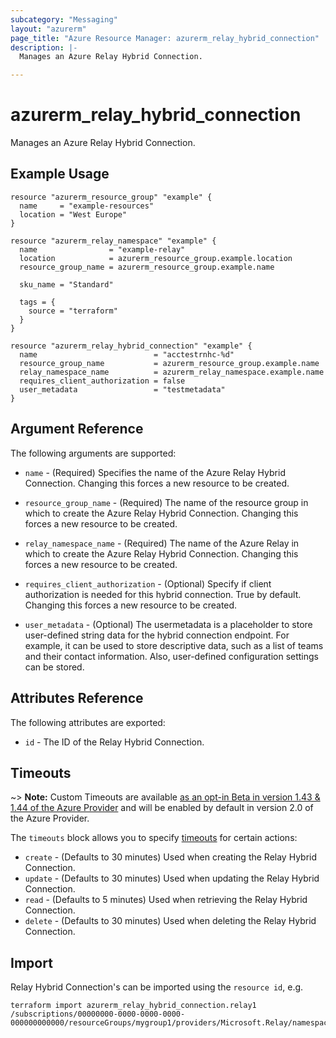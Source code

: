 ```yaml
---
subcategory: "Messaging"
layout: "azurerm"
page_title: "Azure Resource Manager: azurerm_relay_hybrid_connection"
description: |-
  Manages an Azure Relay Hybrid Connection.

---
```


# azurerm_relay_hybrid_connection

Manages an Azure Relay Hybrid Connection.

## Example Usage

```hcl
resource "azurerm_resource_group" "example" {
  name     = "example-resources"
  location = "West Europe"
}

resource "azurerm_relay_namespace" "example" {
  name                = "example-relay"
  location            = azurerm_resource_group.example.location
  resource_group_name = azurerm_resource_group.example.name

  sku_name = "Standard"

  tags = {
    source = "terraform"
  }
}

resource "azurerm_relay_hybrid_connection" "example" {
  name                          = "acctestrnhc-%d"
  resource_group_name           = azurerm_resource_group.example.name
  relay_namespace_name          = azurerm_relay_namespace.example.name
  requires_client_authorization = false
  user_metadata                 = "testmetadata"
}
```

## Argument Reference

The following arguments are supported:

* `name` - (Required) Specifies the name of the Azure Relay Hybrid Connection. Changing this forces a new resource to be created.

* `resource_group_name` - (Required) The name of the resource group in which to create the Azure Relay Hybrid Connection. Changing this forces a new resource to be created.

* `relay_namespace_name` - (Required) The name of the Azure Relay in which to create the Azure Relay Hybrid Connection. Changing this forces a new resource to be created.

* `requires_client_authorization` - (Optional) Specify if client authorization is needed for this hybrid connection. True by default. Changing this forces a new resource to be created.

* `user_metadata` - (Optional) The usermetadata is a placeholder to store user-defined string data for the hybrid connection endpoint. For example, it can be used to store descriptive data, such as a list of teams and their contact information. Also, user-defined configuration settings can be stored.

## Attributes Reference

The following attributes are exported:

* `id` - The ID of the Relay Hybrid Connection.

## Timeouts

~> **Note:** Custom Timeouts are available [as an opt-in Beta in version 1.43 & 1.44 of the Azure Provider](/docs/providers/azurerm/guides/2.0-beta.html) and will be enabled by default in version 2.0 of the Azure Provider.

The `timeouts` block allows you to specify [timeouts](https://www.terraform.io/docs/configuration/resources.html#timeouts) for certain actions:

* `create` - (Defaults to 30 minutes) Used when creating the Relay Hybrid Connection.
* `update` - (Defaults to 30 minutes) Used when updating the Relay Hybrid Connection.
* `read` - (Defaults to 5 minutes) Used when retrieving the Relay Hybrid Connection.
* `delete` - (Defaults to 30 minutes) Used when deleting the Relay Hybrid Connection.

## Import

Relay Hybrid Connection's can be imported using the `resource id`, e.g.

```shell
terraform import azurerm_relay_hybrid_connection.relay1 /subscriptions/00000000-0000-0000-0000-000000000000/resourceGroups/mygroup1/providers/Microsoft.Relay/namespaces/relay1/hybridConnections/hconn1
```
